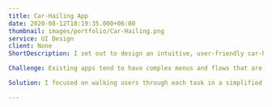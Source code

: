 ```yaml
---
title: Car-Hailing App
date: 2020-08-12T18:19:35.000+06:00
thumbnail: images/portfolio/Car-Hailing.png
service: UI Design
client: None
ShortDescription: I set out to design an intuitive, user-friendly car-hailing app that guides users step-by-step for a seamless booking experience. My goal was to simplify and streamline the process from ordering to drop-off.

Challenge: Existing apps tend to have complex menus and flows that are confusing to navigate. I wanted to create a clean, minimalist interface for quickly getting a ride.

Solution: I focused on walking users through each task in a simplified, guided flow using large visual elements, clear typography, and straightforward screens. This aims to reduce friction and stress for ordering a car.

---
```

